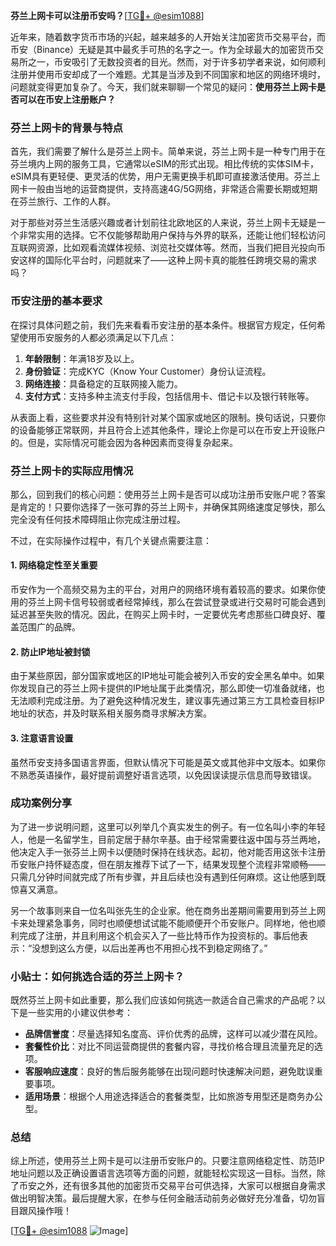 **芬兰上网卡可以注册币安吗？**[[TG💪+ @esim1088](https://t.me/s/esim1088)]

近年来，随着数字货币市场的兴起，越来越多的人开始关注加密货币交易平台，而币安（Binance）无疑是其中最炙手可热的名字之一。作为全球最大的加密货币交易所之一，币安吸引了无数投资者的目光。然而，对于许多初学者来说，如何顺利注册并使用币安却成了一个难题。尤其是当涉及到不同国家和地区的网络环境时，问题就变得更加复杂了。今天，我们就来聊聊一个常见的疑问：**使用芬兰上网卡是否可以在币安上注册账户？**

### 芬兰上网卡的背景与特点

首先，我们需要了解什么是芬兰上网卡。简单来说，芬兰上网卡是一种专门用于在芬兰境内上网的服务工具，它通常以eSIM的形式出现。相比传统的实体SIM卡，eSIM具有更轻便、更灵活的优势，用户无需更换手机即可直接激活使用。芬兰上网卡一般由当地的运营商提供，支持高速4G/5G网络，非常适合需要长期或短期在芬兰旅行、工作的人群。

对于那些对芬兰生活感兴趣或者计划前往北欧地区的人来说，芬兰上网卡无疑是一个非常实用的选择。它不仅能够帮助用户保持与外界的联系，还能让他们轻松访问互联网资源，比如观看流媒体视频、浏览社交媒体等。然而，当我们把目光投向币安这样的国际化平台时，问题就来了——这种上网卡真的能胜任跨境交易的需求吗？

### 币安注册的基本要求

在探讨具体问题之前，我们先来看看币安注册的基本条件。根据官方规定，任何希望使用币安服务的人都必须满足以下几点：

1. **年龄限制**：年满18岁及以上。
2. **身份验证**：完成KYC（Know Your Customer）身份认证流程。
3. **网络连接**：具备稳定的互联网接入能力。
4. **支付方式**：支持多种主流支付手段，包括信用卡、借记卡以及银行转账等。

从表面上看，这些要求并没有特别针对某个国家或地区的限制。换句话说，只要你的设备能够正常联网，并且符合上述其他条件，理论上你是可以在币安上开设账户的。但是，实际情况可能会因为各种因素而变得复杂起来。

### 芬兰上网卡的实际应用情况

那么，回到我们的核心问题：使用芬兰上网卡是否可以成功注册币安账户呢？答案是肯定的！只要你选择了一张可靠的芬兰上网卡，并确保其网络速度足够快，那么完全没有任何技术障碍阻止你完成注册过程。

不过，在实际操作过程中，有几个关键点需要注意：

#### 1. 网络稳定性至关重要
币安作为一个高频交易为主的平台，对用户的网络环境有着较高的要求。如果你使用的芬兰上网卡信号较弱或者经常掉线，那么在尝试登录或进行交易时可能会遇到延迟甚至失败的情况。因此，在购买上网卡时，一定要优先考虑那些口碑良好、覆盖范围广的品牌。

#### 2. 防止IP地址被封锁
由于某些原因，部分国家或地区的IP地址可能会被列入币安的安全黑名单中。如果你发现自己的芬兰上网卡提供的IP地址属于此类情况，那么即使一切准备就绪，也无法顺利完成注册。为了避免这种情况发生，建议事先通过第三方工具检查目标IP地址的状态，并及时联系相关服务商寻求解决方案。

#### 3. 注意语言设置
虽然币安支持多国语言界面，但默认情况下可能是英文或其他非中文版本。如果你不熟悉英语操作，最好提前调整好语言选项，以免因误读提示信息而导致错误。

### 成功案例分享

为了进一步说明问题，这里可以列举几个真实发生的例子。有一位名叫小李的年轻人，他是一名留学生，目前定居于赫尔辛基。由于经常需要往返中国与芬兰两地，他决定入手一张芬兰上网卡以便随时保持在线状态。起初，他对能否用这张卡注册币安账户持怀疑态度，但在朋友推荐下试了一下，结果发现整个流程非常顺畅——只需几分钟时间就完成了所有步骤，并且后续也没有遇到任何麻烦。这让他感到既惊喜又满意。

另一个故事则来自一位名叫张先生的企业家。他在商务出差期间需要用到芬兰上网卡来处理紧急事务，同时也顺便想试试能不能顺便开个币安账户。同样地，他也顺利完成了注册，并且利用这个机会买入了一些比特币作为投资标的。事后他表示：“没想到这么方便，以后出差再也不用担心找不到稳定网络了。”

### 小贴士：如何挑选合适的芬兰上网卡？

既然芬兰上网卡如此重要，那么我们应该如何挑选一款适合自己需求的产品呢？以下是一些实用的小建议供参考：

- **品牌信誉度**：尽量选择知名度高、评价优秀的品牌，这样可以减少潜在风险。
- **套餐性价比**：对比不同运营商提供的套餐内容，寻找价格合理且流量充足的选项。
- **客服响应速度**：良好的售后服务能够在出现问题时快速解决问题，避免耽误重要事项。
- **适用场景**：根据个人用途选择适合的套餐类型，比如旅游专用型还是商务办公型。

### 总结

综上所述，使用芬兰上网卡是可以注册币安账户的。只要注意网络稳定性、防范IP地址问题以及正确设置语言选项等方面的问题，就能轻松实现这一目标。当然，除了币安之外，还有很多其他的加密货币交易平台可供选择，大家可以根据自身需求做出明智决策。最后提醒大家，在参与任何金融活动前务必做好充分准备，切勿盲目跟风操作哦！

[[TG💪+ @esim1088](https://t.me/s/esim1088) ![Image](https://i.postimg.cc/4NQfJmqS/Snipaste-2025-05-13-00-14-12.png)]